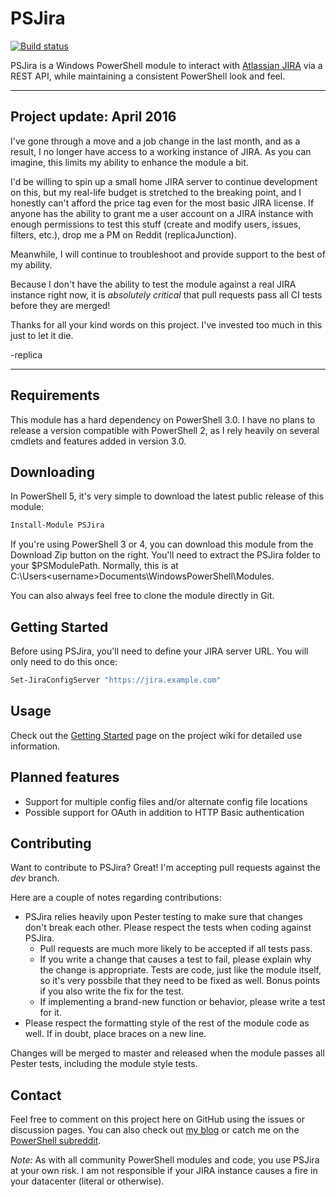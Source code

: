 # PSJira

[![Build status](https://ci.appveyor.com/api/projects/status/rog7nhvpfu58xrxu?svg=true)](https://ci.appveyor.com/project/JoshuaT/psjira)

PSJira is a Windows PowerShell module to interact with [Atlassian JIRA](https://www.atlassian.com/software/jira) via a REST API, while maintaining a consistent PowerShell look and feel.

---

## Project update: April 2016
I've gone through a move and a job change in the last month, and as a result, I no longer have access to a working instance of JIRA. As you can imagine, this limits my ability to enhance the module a bit.

I'd be willing to spin up a small home JIRA server to continue development on this, but my real-life budget is stretched to the breaking point, and I honestly can't afford the price tag even for the most basic JIRA license. If anyone has the ability to grant me a user account on a JIRA instance with enough permissions to test this stuff (create and modify users, issues, filters, etc.), drop me a PM on Reddit (replicaJunction).

Meanwhile, I will continue to troubleshoot and provide support to the best of my ability.

Because I don't have the ability to test the module against a real JIRA instance right now, it is *absolutely critical* that pull requests pass all CI tests before they are merged!

Thanks for all your kind words on this project. I've invested too much in this just to let it die.

-replica

---

## Requirements

This module has a hard dependency on PowerShell 3.0.  I have no plans to release a version compatible with PowerShell 2, as I rely heavily on several cmdlets and features added in version 3.0.

## Downloading

In PowerShell 5, it's very simple to download the latest public release of this module:

```powershell
Install-Module PSJira
```

If you're using PowerShell 3 or 4, you can download this module from the Download Zip button on the right.  You'll need to extract the PSJira folder to your $PSModulePath.  Normally, this is at C:\Users\<username>Documents\WindowsPowerShell\Modules.

You can also always feel free to clone the module directly in Git.

## Getting Started

Before using PSJira, you'll need to define your JIRA server URL.  You will only need to do this once:

```powershell
Set-JiraConfigServer "https://jira.example.com"
```

## Usage

Check out the [Getting Started](https://github.com/replicaJunction/PSJira/wiki/Getting-Started) page on the project wiki for detailed use information.

## Planned features
* Support for multiple config files and/or alternate config file locations
* Possible support for OAuth in addition to HTTP Basic authentication

## Contributing
Want to contribute to PSJira?  Great!  I'm accepting pull requests against the *dev* branch.

Here are a couple of notes regarding contributions:
* PSJira relies heavily upon Pester testing to make sure that changes don't break each other.  Please respect the tests when coding against PSJira.
  * Pull requests are much more likely to be accepted if all tests pass.
  * If you write a change that causes a test to fail, please explain why the change is appropriate.  Tests are code, just like the module itself, so it's very possbile that they need to be fixed as well.  Bonus points if you also write the fix for the test.
  * If implementing a brand-new function or behavior, please write a test for it.
* Please respect the formatting style of the rest of the module code as well.  If in doubt, place braces on a new line.

Changes will be merged to master and released when the module passes all Pester tests, including the module style tests.

## Contact

Feel free to comment on this project here on GitHub using the issues or discussion pages.  You can also check out [my blog](http://replicajunction.github.io/) or catch me on the [PowerShell subreddit](https://www.reddit.com/r/powershell).

*Note:* As with all community PowerShell modules and code, you use PSJira at your own risk.  I am not responsible if your JIRA instance causes a fire in your datacenter (literal or otherwise).
